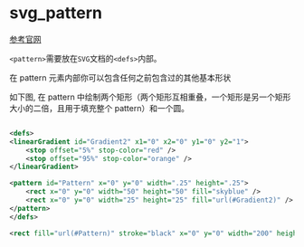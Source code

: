 # svg_pattern
[参考官网](https://developer.mozilla.org/zh-CN/docs/Web/SVG/Tutorial/Patterns)


`<pattern>`需要放在`SVG`文档的`<defs>`内部。

在 pattern 元素内部你可以包含任何之前包含过的其他基本形状


如下图, 在 pattern 中绘制两个矩形（两个矩形互相重叠，一个矩形是另一个矩形大小的二倍，且用于填充整个 pattern）和一个圆。

```xml

<defs>
<linearGradient id="Gradient2" x1="0" x2="0" y1="0" y2="1">
    <stop offset="5%" stop-color="red" />
    <stop offset="95%" stop-color="orange" />
</linearGradient>

<pattern id="Pattern" x="0" y="0" width=".25" height=".25">
    <rect x="0" y="0" width="50" height="50" fill="skyblue" />
    <rect x="0" y="0" width="25" height="25" fill="url(#Gradient2)" />
</pattern>
</defs>

<rect fill="url(#Pattern)" stroke="black" x="0" y="0" width="200" height="200" />

```








